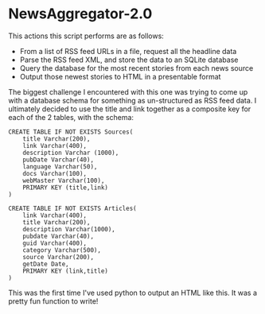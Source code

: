 # NewsAggregator-2.0
This actions this script performs are as follows:
* From a list of RSS feed URLs in a file, request all the headline data
* Parse the RSS feed XML, and store the data to an SQLite database
* Query the database for the most recent stories from each news source
* Output those newest stories to HTML in a presentable format

The biggest challenge I encountered with this one was trying to come up with a database schema for something as un-structured as RSS feed data. I ultimately decided to use the title and link together as a composite key for each of the 2 tables, with the schema:
    
    CREATE TABLE IF NOT EXISTS Sources(
        title Varchar(200),
        link Varchar(400),
        description Varchar (1000),
        pubDate Varchar(40),
        language Varchar(50),
        docs Varchar(100),
        webMaster Varchar(100),
        PRIMARY KEY (title,link)
    )
    
    CREATE TABLE IF NOT EXISTS Articles(
        link Varchar(400),
        title Varchar(200),
        description Varchar(1000),
        pubdate Varchar(40),
        guid Varchar(400),
        category Varchar(500),
        source Varchar(200),
        getDate Date,
        PRIMARY KEY (link,title)
    )

This was the first time I've used python to output an HTML like this. It was a pretty fun function to write!
